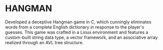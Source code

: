 # HANGMAN

Developed a deceptive Hangman game in C, which cunningly eliminates words from a complete English dictionary in response to the player's guesses. 
This game was crafted in a Linux environment and features a custom-built string data type, a vector framework, and an associative array realized through an AVL tree structure.
